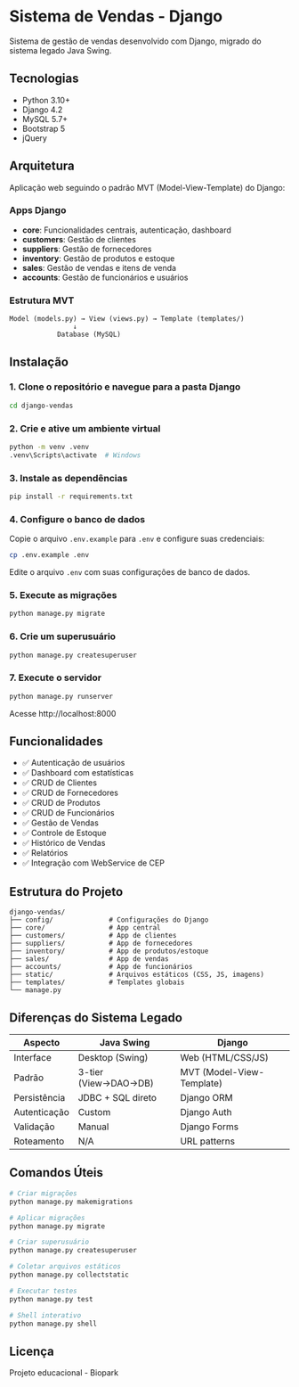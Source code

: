 # Sistema de Vendas - Django

Sistema de gestão de vendas desenvolvido com Django, migrado do sistema legado Java Swing.

## Tecnologias

- Python 3.10+
- Django 4.2
- MySQL 5.7+
- Bootstrap 5
- jQuery

## Arquitetura

Aplicação web seguindo o padrão MVT (Model-View-Template) do Django:

### Apps Django

- **core**: Funcionalidades centrais, autenticação, dashboard
- **customers**: Gestão de clientes
- **suppliers**: Gestão de fornecedores
- **inventory**: Gestão de produtos e estoque
- **sales**: Gestão de vendas e itens de venda
- **accounts**: Gestão de funcionários e usuários

### Estrutura MVT

```
Model (models.py) → View (views.py) → Template (templates/)
                ↓
            Database (MySQL)
```

## Instalação

### 1. Clone o repositório e navegue para a pasta Django

```bash
cd django-vendas
```

### 2. Crie e ative um ambiente virtual

```bash
python -m venv .venv
.venv\Scripts\activate  # Windows
```

### 3. Instale as dependências

```bash
pip install -r requirements.txt
```

### 4. Configure o banco de dados

Copie o arquivo `.env.example` para `.env` e configure suas credenciais:

```bash
cp .env.example .env
```

Edite o arquivo `.env` com suas configurações de banco de dados.

### 5. Execute as migrações

```bash
python manage.py migrate
```

### 6. Crie um superusuário

```bash
python manage.py createsuperuser
```

### 7. Execute o servidor

```bash
python manage.py runserver
```

Acesse http://localhost:8000

## Funcionalidades

- ✅ Autenticação de usuários
- ✅ Dashboard com estatísticas
- ✅ CRUD de Clientes
- ✅ CRUD de Fornecedores
- ✅ CRUD de Produtos
- ✅ CRUD de Funcionários
- ✅ Gestão de Vendas
- ✅ Controle de Estoque
- ✅ Histórico de Vendas
- ✅ Relatórios
- ✅ Integração com WebService de CEP

## Estrutura do Projeto

```
django-vendas/
├── config/              # Configurações do Django
├── core/                # App central
├── customers/           # App de clientes
├── suppliers/           # App de fornecedores
├── inventory/           # App de produtos/estoque
├── sales/               # App de vendas
├── accounts/            # App de funcionários
├── static/              # Arquivos estáticos (CSS, JS, imagens)
├── templates/           # Templates globais
└── manage.py
```

## Diferenças do Sistema Legado

| Aspecto | Java Swing | Django |
|---------|-----------|---------|
| Interface | Desktop (Swing) | Web (HTML/CSS/JS) |
| Padrão | 3-tier (View→DAO→DB) | MVT (Model-View-Template) |
| Persistência | JDBC + SQL direto | Django ORM |
| Autenticação | Custom | Django Auth |
| Validação | Manual | Django Forms |
| Roteamento | N/A | URL patterns |

## Comandos Úteis

```bash
# Criar migrações
python manage.py makemigrations

# Aplicar migrações
python manage.py migrate

# Criar superusuário
python manage.py createsuperuser

# Coletar arquivos estáticos
python manage.py collectstatic

# Executar testes
python manage.py test

# Shell interativo
python manage.py shell
```

## Licença

Projeto educacional - Biopark
